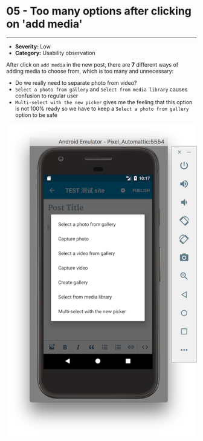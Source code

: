 # 05 - Too many options after clicking on 'add media'
----
- **Severity:** Low
- **Category:** Usability observation

After click on `add media` in the new post, there are **7** different ways of adding media to choose from, which is too many and unnecessary:
- Do we really need to separate photo from video?
- `Select a photo from gallery` and `Select from media library` causes confusion to regular user
- `Multi-select with the new picker` gives me the feeling that this option is not 100% ready so we have to keep a `Select a photo from gallery` option to be safe

![](/assets/options.png)
